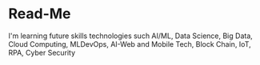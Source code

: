 # Read-Me
I'm learning future skills technologies such AI/ML, Data Science, Big Data, Cloud Computing, MLDevOps, AI-Web and Mobile Tech, Block Chain, IoT, RPA, Cyber Security
